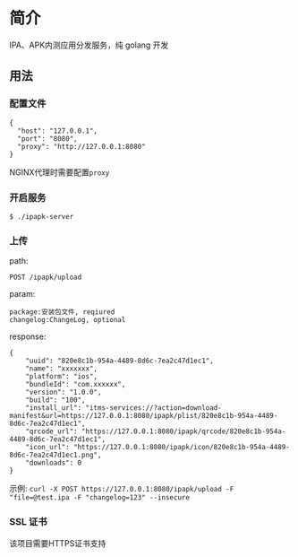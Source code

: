 # 简介
IPA、APK内测应用分发服务，纯 golang 开发

## 用法
### 配置文件
```
{
  "host": "127.0.0.1",
  "port": "8080",
  "proxy": "http://127.0.0.1:8080" 
}
```
NGINX代理时需要配置`proxy`

### 开启服务
`$ ./ipapk-server`

### 上传
path:
```
POST /ipapk/upload
```
param:
```
package:安装包文件, reqiured
changelog:ChangeLog, optional
```
response:
```
{
    "uuid": "820e8c1b-954a-4489-8d6c-7ea2c47d1ec1",
    "name": "xxxxxxx",
    "platform": "ios",
    "bundleId": "com.xxxxxx",
    "version": "1.0.0",
    "build": "100",
    "install_url": "itms-services://?action=download-manifest&url=https://127.0.0.1:8080/ipapk/plist/820e8c1b-954a-4489-8d6c-7ea2c47d1ec1",
    "qrcode_url": "https://127.0.0.1:8080/ipapk/qrcode/820e8c1b-954a-4489-8d6c-7ea2c47d1ec1",
    "icon_url": "https://127.0.0.1:8080/ipapk/icon/820e8c1b-954a-4489-8d6c-7ea2c47d1ec1.png",
    "downloads": 0
}
```
示例:
`curl -X POST https://127.0.0.1:8080/ipapk/upload -F "file=@test.ipa -F "changelog=123" --insecure`


### SSL 证书
该项目需要HTTPS证书支持
